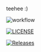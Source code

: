 teehee :) 

![workflow](https://github.com/labax03/devops/actions/workflows/main.yml/badge.svg)

[![LICENSE](https://img.shields.io/github/license/labax03/devops.svg?style=flat-square)](https://github.com/labax03/devops/blob/master/LICENSE)

[![Releases](https://img.shields.io/github/release/labax03/devops/all.svg?style=flat-square)](https://github.com/labax03/devops/releases)